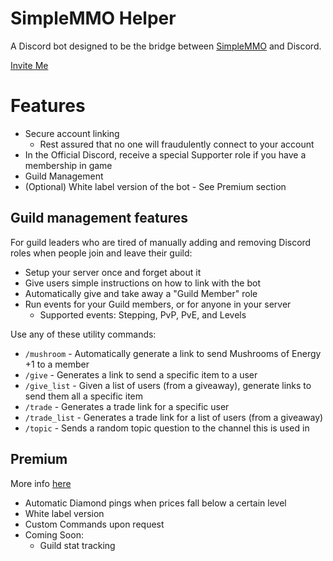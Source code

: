 # SimpleMMO Helper
A Discord bot designed to be the bridge between [SimpleMMO](https://web.simple-mmo.com) and Discord.

[Invite Me](https://discord.com/api/oauth2/authorize?client_id=787258388752236565&permissions=8&scope=bot)

# Features
- Secure account linking
  - Rest assured that no one will fraudulently connect to your account
- In the Official Discord, receive a special Supporter role if you have a membership in game
- Guild Management
- (Optional) White label version of the bot - See Premium section
  
## Guild management features
For guild leaders who are tired of manually adding and removing Discord roles when people join and leave their guild:
- Setup your server once and forget about it
- Give users simple instructions on how to link with the bot
- Automatically give and take away a "Guild Member" role
- Run events for your Guild members, or for anyone in your server
  - Supported events: Stepping, PvP, PvE, and Levels

Use any of these utility commands:
- `/mushroom` - Automatically generate a link to send Mushrooms of Energy +1 to a member
- `/give` - Generates a link to send a specific item to a user
- `/give_list` - Given a list of users (from a giveaway), generate links to send them all a specific item
- `/trade` - Generates a trade link for a specific user
- `/trade_list` - Generates a trade link for a list of users (from a giveaway)
- `/topic` - Sends a random topic question to the channel this is used in

## Premium
More info [here](https://www.patreon.com/SMMOdyl)
- Automatic Diamond pings when prices fall below a certain level
- White label version
- Custom Commands upon request
- Coming Soon:
  - Guild stat tracking

